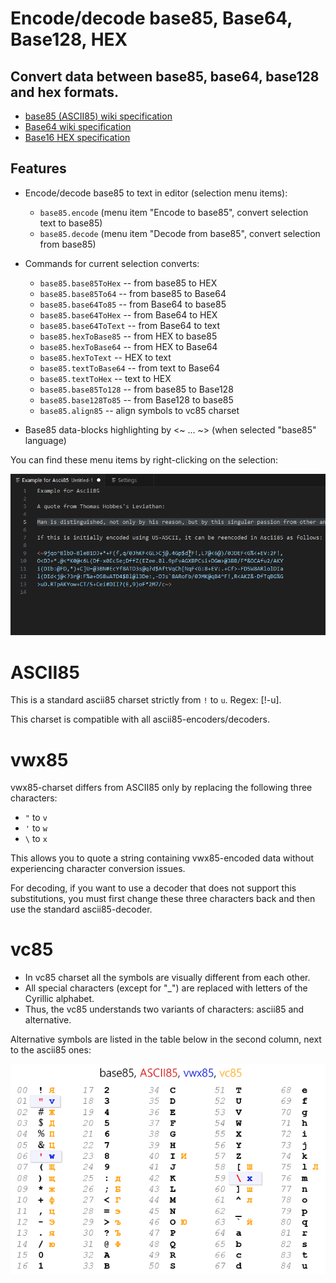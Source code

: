 # Encode/decode base85, Base64, Base128, HEX

## Convert data between base85, base64, base128 and hex formats.

 - [base85 (ASCII85) wiki specification](https://en.wikipedia.org/wiki/Ascii85)
 - [Base64 wiki specification](https://en.wikipedia.org/wiki/Base64)
 - [Base16 HEX specification](https://en.wikipedia.org/wiki/Hexadecimal)

## Features

 - Encode/decode base85 to text in editor (selection menu items):
   - `base85.encode` (menu item "Encode to base85", convert selection text to base85)
   - `base85.decode` (menu item "Decode from base85", convert selection from base85)
 - Commands for current selection converts:
   - `base85.base85ToHex`  -- from base85 to HEX
   - `base85.base85To64` -- from base85 to Base64
   - `base85.base64To85` -- from Base64 to base85
   - `base85.base64ToHex`  -- from Base64 to HEX
   - `base85.base64ToText` -- from Base64 to text
   - `base85.hexToBase85`  -- from HEX to base85
   - `base85.hexToBase64`  -- from HEX to Base64
   - `base85.hexToText`    -- HEX to text
   - `base85.textToBase64` -- from text to Base64
   - `base85.textToHex`    -- text to HEX
   - `base85.base85To128`  -- from base85 to Base128
   - `base85.base128To85`  -- from Base128 to base85
   - `base85.align85`      -- align symbols to vc85 charset

 - Base85 data-blocks highlighting by <~ ... ~> (when selected "base85" language)


You can find these menu items by right-clicking on the selection:

![Menu Encode85 / Decode85](https://raw.githubusercontent.com/dynoser/base85-vscode-plugin/main/images/base85menuse.gif)



# ASCII85

This is a standard ascii85 charset strictly from `!` to `u`. Regex: [!-u].

This charset is compatible with all ascii85-encoders/decoders.


# vwx85

vwx85-charset differs from ASCII85 only by replacing the following three characters:
 - `"` to `v`
 - `'` to `w`
 - `\` to `x`

This allows you to quote a string containing vwx85-encoded data without experiencing character conversion issues.

For decoding, if you want to use a decoder that does not support this substitutions, you must first change these three characters back and then use the standard ascii85-decoder.


# vc85

 - In vc85 charset all the symbols are visually different from each other.
 - All special characters (except for "_") are replaced with letters of the Cyrillic alphabet.
 - Thus, the vc85 understands two variants of characters: ascii85 and alternative.

Alternative symbols are listed in the table below in the second column, next to the ascii85 ones:

![base85 / vc85 charset table](https://raw.githubusercontent.com/dynoser/base85-vscode-plugin/main/images/vc85.png)
